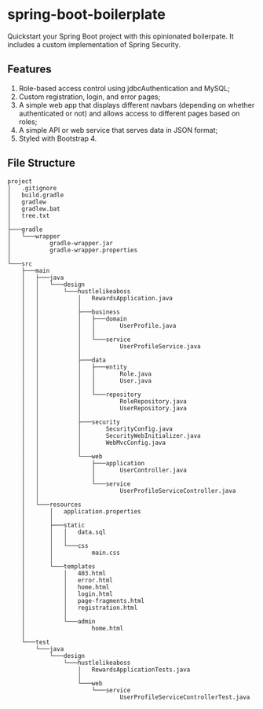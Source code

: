 # spring-boot-boilerplate
Quickstart your Spring Boot project with this opinionated boilerpate. It includes a custom implementation of Spring Security.

## Features
1. Role-based access control using jdbcAuthentication and MySQL;
2. Custom registration, login, and error pages;
3. A simple web app that displays different navbars (depending on whether authenticated or not) and allows access to different pages based on roles;
4. A simple API or web service that serves data in JSON format;
5. Styled with Bootstrap 4.


## File Structure
```
project
│   .gitignore
│   build.gradle
│   gradlew
│   gradlew.bat
│   tree.txt
│   
├───gradle
│   └───wrapper
│           gradle-wrapper.jar
│           gradle-wrapper.properties
│           
└───src
    ├───main
    │   ├───java
    │   │   └───design
    │   │       └───hustlelikeaboss
    │   │           │   RewardsApplication.java
    │   │           │   
    │   │           ├───business
    │   │           │   ├───domain
    │   │           │   │       UserProfile.java
    │   │           │   │       
    │   │           │   └───service
    │   │           │           UserProfileService.java
    │   │           │           
    │   │           ├───data
    │   │           │   ├───entity
    │   │           │   │       Role.java
    │   │           │   │       User.java
    │   │           │   │       
    │   │           │   └───repository
    │   │           │           RoleRepository.java
    │   │           │           UserRepository.java
    │   │           │           
    │   │           ├───security
    │   │           │       SecurityConfig.java
    │   │           │       SecurityWebInitializer.java
    │   │           │       WebMvcConfig.java
    │   │           │       
    │   │           └───web
    │   │               ├───application
    │   │               │       UserController.java
    │   │               │       
    │   │               └───service
    │   │                       UserProfileServiceController.java
    │   │                       
    │   └───resources
    │       │   application.properties
    │       │   
    │       ├───static
    │       │   │   data.sql
    │       │   │   
    │       │   └───css
    │       │           main.css
    │       │           
    │       └───templates
    │           │   403.html
    │           │   error.html
    │           │   home.html
    │           │   login.html
    │           │   page-fragments.html
    │           │   registration.html
    │           │   
    │           └───admin
    │                   home.html
    │                   
    └───test
        └───java
            └───design
                └───hustlelikeaboss
                    │   RewardsApplicationTests.java
                    │   
                    └───web
                        └───service
                                UserProfileServiceControllerTest.java
```
